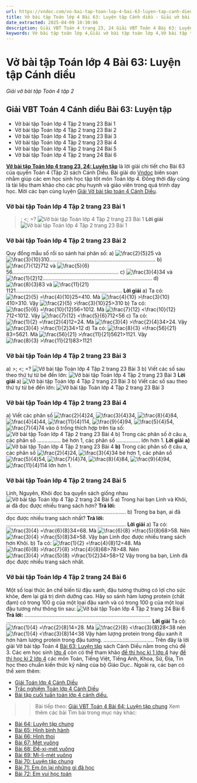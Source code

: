 ```yaml
---
url: https://vndoc.com/vo-bai-tap-toan-lop-4-bai-63-luyen-tap-canh-dieu-318040
title: Vở bài tập Toán lớp 4 Bài 63: Luyện tập Cánh diều - Giải vở bài tập Toán 4 tập 2 - VnDoc.com
date_extracted: 2025-04-09 10:30:06
description: Giải VBT Toán 4 trang 23, 24 Giải VBT Toán 4 Bài 63: Luyện tập Cánh diều là tài liệu giúp các em ôn tập lại hệ thống các bài tập rèn luyện kỹ năng giải bài tập Toán lớp 4.
keywords: Vở bài tập toán lớp 4,Giải vở bài tập toán lớp 4,Vở bài tập toán lớp 4 tập 2,Giải VBT Toán 4 trang 23 cánh diều,Giải vở bài tập Toán 4 Bài 63,Giải VBT Toán 4 Bài 63 Luyện tập Cánh diều,Luyện tập trang 23 cánh diều,vở bài tập toán 4 cánh diều,giải vở bài tập toán lớp 4 cánh diều,Giải vở bài tập Toán 4 tập 1 trang 24,giải vở bài tập toán lớp 4 tập 2,Hướng dẫn giải bài tập Toán lớp 4,giải bài tập SBT toán lớp 4,VBT Toán 4 CD
---
```


# Vở bài tập Toán lớp 4 Bài 63: Luyện tập Cánh diều
 _Giải vở bài tập Toán 4 tập 2_
## **Giải VBT Toán 4 Cánh diều Bài 63: Luyện tập**
  * Vở bài tập Toán lớp 4 Tập 2 trang 23 Bài 1
  * Vở bài tập Toán lớp 4 Tập 2 trang 23 Bài 2
  * Vở bài tập Toán lớp 4 Tập 2 trang 23 Bài 3
  * Vở bài tập Toán lớp 4 Tập 2 trang 23 Bài 4
  * Vở bài tập Toán lớp 4 Tập 2 trang 24 Bài 5
  * Vở bài tập Toán lớp 4 Tập 2 trang 24 Bài 6

[**Vở bài tập Toán lớp 4 trang 23, 24: Luyện tập**](<https://vndoc.com/vo-bai-tap-toan-lop-4-bai-63-luyen-tap-canh-dieu-318040>) là lời giải chi tiết cho Bài 63 của quyển Toán 4 \(Tập 2\)  sách Cánh Diều. Bài giải do [Vndoc](<https://vndoc.com/>) biên soạn nhằm giúp các em học sinh học tập tốt môn Toán lớp 4. Đồng thời đây cũng là tài liệu tham khảo cho các phụ huynh và giáo viên trong quá trình dạy học. Mời các bạn cùng luyện [Giải Vở bài tập toán 4 Cánh Diều](<https://vndoc.com/vo-bai-tap-toan-lop-4-canh-dieu>).
### **Vở bài tập Toán lớp 4 Tập 2 trang 23 Bài 1**
>; <; =?
![Vở bài tập Toán lớp 4 Tập 2 trang 23 Bài 1](https://i.vdoc.vn/data/image/2024/04/04/giai-vo-bai-tap-toan-4-canh-dieu-bai-63-1.jpg)
**Lời giải**
![Vở bài tập Toán lớp 4 Tập 2 trang 23 Bài 1](https://i.vdoc.vn/data/image/2024/04/04/giai-vo-bai-tap-toan-4-canh-dieu-bai-63-2.jpg)
### **Vở bài tập Toán lớp 4 Tập 2 trang 23 Bài 2**
Quy đồng mẫu số rồi so sánh hai phân số:
a\) ![\\frac{2}{5}](https://i.vdoc.vn/data/image/blank.png)25 và ![\\frac{3}{10}](https://i.vdoc.vn/data/image/blank.png)310........................................................................
b\) ![\\frac{7}{12}](https://i.vdoc.vn/data/image/blank.png)712 và ![\\frac{5}{6}](https://i.vdoc.vn/data/image/blank.png)56........................................................................
c\) ![\\frac{3}{4}](https://i.vdoc.vn/data/image/blank.png)34 và ![\\frac{1}{2}](https://i.vdoc.vn/data/image/blank.png)12..........................................................................
d\) ![\\frac{8}{3}](https://i.vdoc.vn/data/image/blank.png)83 và ![\\frac{11}{21}](https://i.vdoc.vn/data/image/blank.png)1121........................................................................
**Lời giải**
a\) Ta có: ![\\frac{2}{5} =\\frac{4}{10}](https://i.vdoc.vn/data/image/blank.png)25=410. Mà ![\\frac{4}{10} >\\frac{3}{10}](https://i.vdoc.vn/data/image/blank.png)410>310. Vậy ![\\frac{2}{5} >\\frac{3}{10}](https://i.vdoc.vn/data/image/blank.png)25>310
b\) Ta có: ![\\frac{5}{6} =\\frac{10}{12}](https://i.vdoc.vn/data/image/blank.png)56=1012. Mà ![\\frac{7}{12} <\\frac{10}{12}](https://i.vdoc.vn/data/image/blank.png)712<1012. Vậy ![\\frac{7}{12} <\\frac{5}{6}](https://i.vdoc.vn/data/image/blank.png)712<56
c\) Ta có: ![\\frac{1}{2} =\\frac{2}{4}](https://i.vdoc.vn/data/image/blank.png)12=24. Mà ![\\frac{3}{4} >\\frac{2}{4}](https://i.vdoc.vn/data/image/blank.png)34>24. Vậy ![\\frac{3}{4} >\\frac{1}{2}](https://i.vdoc.vn/data/image/blank.png)34>12
d\) Ta có: ![\\frac{8}{3} =\\frac{56}{21}](https://i.vdoc.vn/data/image/blank.png)83=5621. Mà ![\\frac{56}{21} >\\frac{11}{21}](https://i.vdoc.vn/data/image/blank.png)5621>1121. Vậy ![\\frac{8}{3} >\\frac{11}{21}](https://i.vdoc.vn/data/image/blank.png)83>1121
### **Vở bài tập Toán lớp 4 Tập 2 trang 23 Bài 3**
a\) >; <; =?
![Vở bài tập Toán lớp 4 Tập 2 trang 23 Bài 3](https://i.vdoc.vn/data/image/2024/04/04/giai-vo-bai-tap-toan-4-canh-dieu-bai-63-3.jpg)
b\) Viết các số sau theo thứ tự từ bé đến lớn:
![Vở bài tập Toán lớp 4 Tập 2 trang 23 Bài 3](https://i.vdoc.vn/data/image/2024/04/04/giai-vo-bai-tap-toan-4-canh-dieu-bai-63-4.jpg)
**Lời giải**
a\)
![Vở bài tập Toán lớp 4 Tập 2 trang 23 Bài 3](https://i.vdoc.vn/data/image/2024/04/04/giai-vo-bai-tap-toan-4-canh-dieu-bai-63-5.jpg)
b\) Viết các số sau theo thứ tự từ bé đến lớn:
![Vở bài tập Toán lớp 4 Tập 2 trang 23 Bài 3](https://i.vdoc.vn/data/image/2024/04/04/giai-vo-bai-tap-toan-4-canh-dieu-bai-63-6.jpg)
### **Vở bài tập Toán lớp 4 Tập 2 trang 23 Bài 4**
a\) Viết các phân số ![\\frac{2}{4}](https://i.vdoc.vn/data/image/blank.png)24, ![\\frac{3}{4}](https://i.vdoc.vn/data/image/blank.png)34, ![\\frac{8}{4}](https://i.vdoc.vn/data/image/blank.png)84, ![\\frac{4}{4}](https://i.vdoc.vn/data/image/blank.png)44, ![\\frac{11}{4}](https://i.vdoc.vn/data/image/blank.png)114, ![\\frac{9}{4}](https://i.vdoc.vn/data/image/blank.png)94, ![\\frac{5}{4}](https://i.vdoc.vn/data/image/blank.png)54, ![\\frac{7}{4}](https://i.vdoc.vn/data/image/blank.png)74 vào ô trống thích hợp trên tia số:
![Vở bài tập Toán lớp 4 Tập 2 trang 23 Bài 4](https://i.vdoc.vn/data/image/2024/04/04/giai-vo-bai-tap-toan-4-canh-dieu-bai-63-7.jpg)
b\) Trong các phân số ở câu a, các phân số ……………. bé hơn 1, các phân số ……………. lớn hơn 1.
**Lời giải**
**a\)**
![Vở bài tập Toán lớp 4 Tập 2 trang 23 Bài 4](https://i.vdoc.vn/data/image/2024/04/04/giai-vo-bai-tap-toan-4-canh-dieu-bai-63-8.jpg)
**b\)** Trong các phân số ở câu a, các phân số ![\\frac{2}{4}](https://i.vdoc.vn/data/image/blank.png)24, ![\\frac{3}{4}](https://i.vdoc.vn/data/image/blank.png)34 bé hơn 1, các phân số ![\\frac{5}{4}](https://i.vdoc.vn/data/image/blank.png)54, ![\\frac{7}{4}](https://i.vdoc.vn/data/image/blank.png)74, ![\\frac{8}{4}](https://i.vdoc.vn/data/image/blank.png)84, ![\\frac{9}{4}](https://i.vdoc.vn/data/image/blank.png)94, ![\\frac{11}{4}](https://i.vdoc.vn/data/image/blank.png)114 lớn hơn 1.
### **Vở bài tập Toán lớp 4 Tập 2 trang 24 Bài 5**
Linh, Nguyên, Khôi đọc ba quyển sách giống nhau
![Vở bài tập Toán lớp 4 Tập 2 trang 24 Bài 5](https://i.vdoc.vn/data/image/2024/04/04/giai-vo-bai-tap-toan-4-canh-dieu-bai-63-9.jpg)
a\) Trong hai bạn Linh và Khôi, ai đã đọc được nhiều trang sách hơn?
**Trả lời:** .................................................................................
b\) Trong ba bạn, ai đã đọc được nhiều trang sách nhất?
**Trả lời:** .................................................................................
**Lời giải**
a\) Ta có: ![\\frac{3}{4} =\\frac{6}{8}](https://i.vdoc.vn/data/image/blank.png)34=68. Mà ![\\frac{6}{8} >\\frac{5}{8}](https://i.vdoc.vn/data/image/blank.png)68>58. Nên ![\\frac{3}{4} >\\frac{5}{8}](https://i.vdoc.vn/data/image/blank.png)34>58.
Vậy bạn Linh đọc được nhiều trang sách hơn Khôi.
b\) Ta có: ![\\frac{1}{2} =\\frac{4}{8}](https://i.vdoc.vn/data/image/blank.png)12=48. Mà ![\\frac{6}{8} >\\frac{7}{8} >\\frac{4}{8}](https://i.vdoc.vn/data/image/blank.png)68>78>48. Nên ![\\frac{3}{4} >\\frac{5}{8} >\\frac{1}{2}](https://i.vdoc.vn/data/image/blank.png)34>58>12
Vậy trong ba bạn, Linh đã đọc được nhiều trang sách nhất.
### **Vở bài tập Toán lớp 4 Tập 2 trang 24 Bài 6**
Một số loại thức ăn chế biến từ đậu xanh, đậu tương thường có lợi cho sức khỏe, đem lại giá trị dinh dưỡng cao. Hãy so sánh hàm lượng protein \(chất đạm\) có trong 100 g của một loại đậu xanh và có trong 100 g của một loại đậu tương như thông tin sau:
![Vở bài tập Toán lớp 4 Tập 2 trang 24 Bài 6](https://i.vdoc.vn/data/image/2024/04/04/giai-vo-bai-tap-toan-4-canh-dieu-bai-63-10.jpg)
**Trả lời:** .....................................................................................
..................................................................................................
**Lời giải**
Ta có: ![\\frac{1}{4} =\\frac{2}{8}](https://i.vdoc.vn/data/image/blank.png)14=28. Mà ![\\frac{2}{8} <\\frac{3}{8}](https://i.vdoc.vn/data/image/blank.png)28<38 nên ![\\frac{1}{4} <\\frac{3}{8}](https://i.vdoc.vn/data/image/blank.png)14<38
Vậy hàm lượng protein trong đậu xanh ít hơn hàm lượng protein trong đậu tương.
..................................
Trên đây là lời giải Vở bài tập Toán 4 [Bài 63: Luyện tập](<https://vndoc.com/vo-bai-tap-toan-lop-4-bai-63-luyen-tap-canh-dieu-318040>) sách Cánh Diều nằm trong chủ đề 3. Các em học sinh [lớp 4](<https://vndoc.com/tai-lieu-hoc-tap-lop4>) còn có thể tham khảo [đề thi học kì 1 lớp 4](<https://vndoc.com/de-thi-hoc-ki-1-lop4>) hay [đề thi học kì 2 lớp 4](<https://vndoc.com/de-thi-hoc-ki-2-lop4>) các môn Toán, Tiếng Việt, Tiếng Anh, Khoa, Sử, Địa, Tin học theo chuẩn kiến thức kỹ năng của bộ Giáo Dục.. Ngoài ra, các bạn có thể xem thêm:
  * [Giải Toán lớp 4 Cánh Diều](<https://vndoc.com/toan-lop-4-canh-dieu>)
  * [Trắc nghiệm Toán lớp 4 Cánh Diều](<https://vndoc.com/trac-nghiem-toan-lop-4-canh-dieu>)
  * [Bài tập cuối tuần toán lớp 4 cánh diều.](<https://vndoc.com/bai-tap-cuoi-tuan-toan-lop-4-canh-dieu>)

>> Bài tiếp theo: [Giải VBT Toán 4 Bài 64: Luyện tập chung](<https://vndoc.com/vo-bai-tap-toan-lop-4-bai-64-luyen-tap-chung-canh-dieu-318041>)
Xem thêm các bài Tìm bài trong mục này khác:
  * [Bài 64: Luyện tập chung](</vo-bai-tap-toan-lop-4-bai-64-luyen-tap-chung-canh-dieu-318041>)
  * [Bài 65: Hình bình hành](</vo-bai-tap-toan-lop-4-bai-65-hinh-binh-hanh-canh-dieu-318042>)
  * [Bài 66: Hình thoi](</vo-bai-tap-toan-lop-4-bai-66-hinh-thoi-canh-dieu-318071>)
  * [Bài 67: Mét vuông](</vo-bai-tap-toan-lop-4-bai-67-met-vuong-canh-dieu-318073>)
  * [Bài 68: Đề-xi-mét vuông](</vo-bai-tap-toan-lop-4-bai-68-de-xi-met-vuong-canh-dieu-318074>)
  * [Bài 69: Mi-li-mét vuông](</vo-bai-tap-toan-lop-4-bai-69-mi-li-met-vuong-canh-dieu-318076>)
  * [Bài 70: Luyện tập chung](</vo-bai-tap-toan-lop-4-bai-70-luyen-tap-chung-canh-dieu-318098>)
  * [Bài 71: Em ôn lại những gì đã học](</vo-bai-tap-toan-lop-4-bai-71-em-on-lai-nhung-gi-da-hoc-canh-dieu-318099>)
  * [Bài 72: Em vui học toán](</vo-bai-tap-toan-lop-4-bai-72-em-vui-hoc-toan-canh-dieu-318102>)

